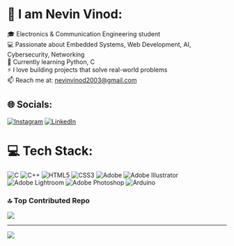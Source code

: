 # 💫 I am Nevin Vinod:
🎓 Electronics & Communication Engineering student<br>💻 Passionate about Embedded Systems, Web Development, AI, Cybersecurity, Networking<br>🌱 Currently learning Python, C<br>⚡ I love building projects that solve real-world problems<br>📫 Reach me at: nevinvinod2003@gmail.com


## 🌐 Socials:
[![Instagram](https://img.shields.io/badge/Instagram-%23E4405F.svg?logo=Instagram&logoColor=white)](https://instagram.com/ne_vin_od) [![LinkedIn](https://img.shields.io/badge/LinkedIn-%230077B5.svg?logo=linkedin&logoColor=white)](https://linkedin.com/in/nevinvinod) 

# 💻 Tech Stack:
![C](https://img.shields.io/badge/c-%2300599C.svg?style=for-the-badge&logo=c&logoColor=white) ![C++](https://img.shields.io/badge/c++-%2300599C.svg?style=for-the-badge&logo=c%2B%2B&logoColor=white) ![HTML5](https://img.shields.io/badge/html5-%23E34F26.svg?style=for-the-badge&logo=html5&logoColor=white) ![CSS3](https://img.shields.io/badge/css3-%231572B6.svg?style=for-the-badge&logo=css3&logoColor=white) ![Adobe](https://img.shields.io/badge/adobe-%23FF0000.svg?style=for-the-badge&logo=adobe&logoColor=white) ![Adobe Illustrator](https://img.shields.io/badge/adobe%20illustrator-%23FF9A00.svg?style=for-the-badge&logo=adobe%20illustrator&logoColor=white) ![Adobe Lightroom](https://img.shields.io/badge/Adobe%20Lightroom-31A8FF.svg?style=for-the-badge&logo=Adobe%20Lightroom&logoColor=white) ![Adobe Photoshop](https://img.shields.io/badge/adobe%20photoshop-%2331A8FF.svg?style=for-the-badge&logo=adobe%20photoshop&logoColor=white) ![Arduino](https://img.shields.io/badge/-Arduino-00979D?style=for-the-badge&logo=Arduino&logoColor=white)


### 🔝 Top Contributed Repo
![](https://github-contributor-stats.vercel.app/api?username=nevinvinod&limit=5&theme=dark&combine_all_yearly_contributions=true)

---
[![](https://visitcount.itsvg.in/api?id=nevinvinod&icon=0&color=0)](https://visitcount.itsvg.in)

